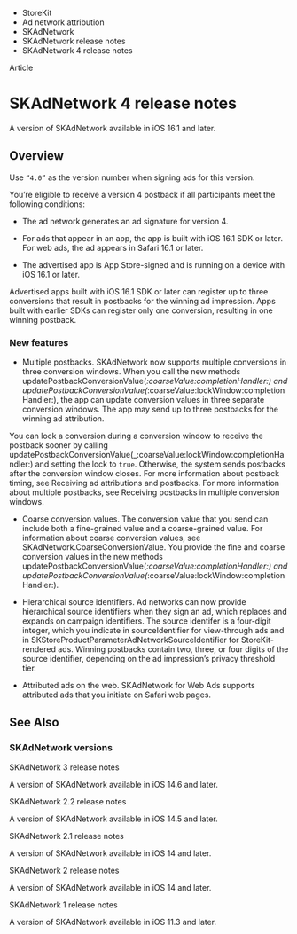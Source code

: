 

- StoreKit
- Ad network attribution
- SKAdNetwork
- SKAdNetwork release notes
-  SKAdNetwork 4 release notes 

Article

# SKAdNetwork 4 release notes

A version of SKAdNetwork available in iOS 16.1 and later.

## Overview

Use `“4.0”` as the version number when signing ads for this version.

You’re eligible to receive a version 4 postback if all participants meet the following conditions:

- The ad network generates an ad signature for version 4.

- For ads that appear in an app, the app is built with iOS 16.1 SDK or later. For web ads, the ad appears in Safari 16.1 or later.

- The advertised app is App Store-signed and is running on a device with iOS 16.1 or later.

Advertised apps built with iOS 16.1 SDK or later can register up to three conversions that result in postbacks for the winning ad impression. Apps built with earlier SDKs can register only one conversion, resulting in one winning postback.

### New features

- Multiple postbacks. SKAdNetwork now supports multiple conversions in three conversion windows. When you call the new methods updatePostbackConversionValue(_:coarseValue:completionHandler:) and updatePostbackConversionValue(_:coarseValue:lockWindow:completionHandler:), the app can update conversion values in three separate conversion windows. The app may send up to three postbacks for the winning ad attribution.

You can lock a conversion during a conversion window to receive the postback sooner by calling updatePostbackConversionValue(_:coarseValue:lockWindow:completionHandler:) and setting the lock to `true`. Otherwise, the system sends postbacks after the conversion window closes. For more information about postback timing, see Receiving ad attributions and postbacks. For more information about multiple postbacks, see Receiving postbacks in multiple conversion windows.

- Coarse conversion values. The conversion value that you send can include both a fine-grained value and a coarse-grained value. For information about coarse conversion values, see SKAdNetwork.CoarseConversionValue. You provide the fine and coarse conversion values in the new methods updatePostbackConversionValue(_:coarseValue:completionHandler:) and updatePostbackConversionValue(_:coarseValue:lockWindow:completionHandler:).

- Hierarchical source identifiers. Ad networks can now provide hierarchical source identifiers when they sign an ad, which replaces and expands on campaign identifiers. The source identifer is a four-digit integer, which you indicate in sourceIdentifier for view-through ads and in SKStoreProductParameterAdNetworkSourceIdentifier for StoreKit-rendered ads. Winning postbacks contain two, three, or four digits of the source identifier, depending on the ad impression’s privacy threshold tier.

- Attributed ads on the web. SKAdNetwork for Web Ads supports attributed ads that you initiate on Safari web pages.

## See Also

### SKAdNetwork versions

SKAdNetwork 3 release notes

A version of SKAdNetwork available in iOS 14.6 and later.

SKAdNetwork 2.2 release notes

A version of SKAdNetwork available in iOS 14.5 and later.

SKAdNetwork 2.1 release notes

A version of SKAdNetwork available in iOS 14 and later.

SKAdNetwork 2 release notes

A version of SKAdNetwork available in iOS 14 and later.

SKAdNetwork 1 release notes

A version of SKAdNetwork available in iOS 11.3 and later.

